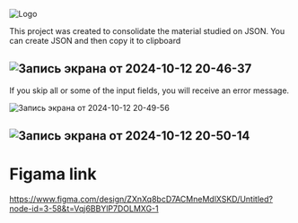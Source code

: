 ![Logo](https://github.com/user-attachments/assets/c2ecff6b-3c41-4d49-ab3c-55e56a1acddb)

This project was created to consolidate the material studied on JSON. You can create JSON and then copy it to clipboard

![Запись экрана от 2024-10-12 20-46-37](https://github.com/user-attachments/assets/e9659005-01f8-4466-952c-dceb2ed90d07)
---------------------------------------------------------------------------------------

If you skip all or some of the input fields, you will receive an error message.

![Запись экрана от 2024-10-12 20-49-56](https://github.com/user-attachments/assets/01338df3-ab10-468c-945e-c87984989145)

![Запись экрана от 2024-10-12 20-50-14](https://github.com/user-attachments/assets/e89e8821-b654-4a3d-be9e-9b3613bdbede)
----------------------------------------------------------------------------------------
# Figama link
https://www.figma.com/design/ZXnXq8bcD7ACMneMdlXSKD/Untitled?node-id=3-58&t=Vqj6BBYlP7DOLMXG-1
